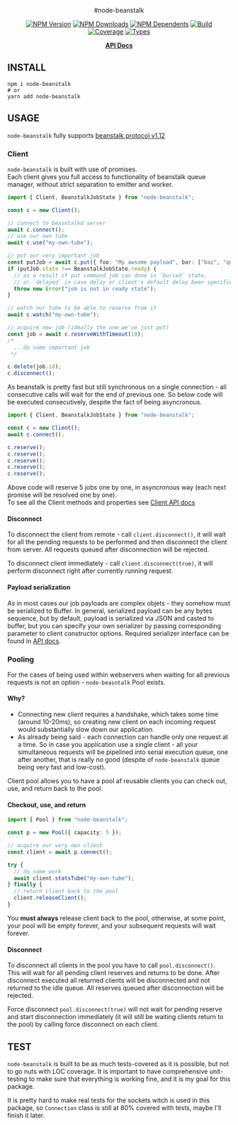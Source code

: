 <div align="center">

#node-beanstalk

[![NPM Version](https://flat.badgen.net/npm/v/node-beanstalk)](https://www.npmjs.com/package/node-beanstalk)
[![NPM Downloads](https://flat.badgen.net/npm/dm/node-beanstalk)](https://www.npmjs.com/package/node-beanstalk)
[![NPM Dependents](https://flat.badgen.net/npm/dependents/node-beanstalk)](https://www.npmjs.com/package/node-beanstalk)
[![Build](https://img.shields.io/github/actions/workflow/status/xobotyi/node-beanstalk/ci-cd.yml?branch=master&style=flat-square)](https://github.com/xobotyi/node-beanstalk/actions)
[![Coverage](https://flat.badgen.net/codecov/c/github/xobotyi/node-beanstalk)](https://app.codecov.io/gh/xobotyi/node-beanstalk)
[![Types](https://flat.badgen.net/npm/types/node-beanstalk)](https://www.npmjs.com/package/node-beanstalk)

  <p>
    <strong><a href="https://xobotyi.github.io/node-beanstalk/">API Docs</a></strong>
  </p>
</div>

## INSTALL

```shell
npm i node-beanstalk
# or
yarn add node-beanstalk
```

## USAGE

`node-beanstalk` fully supports
[beanstalk protocol v1.12](https://raw.githubusercontent.com/beanstalkd/beanstalkd/master/doc/protocol.txt)

### Client

`node-beanstalk` is built with use of promises.  
Each client gives you full access to functionality of beanstalk queue manager, without strict
separation to emitter and worker.

```ts
import { Client, BeanstalkJobState } from "node-beanstalk";

const c = new Client();

// connect to beasntalkd server
await c.connect();
// use our own tube
await c.use("my-own-tube");

// put our very important job
const putJob = await c.put({ foo: "My awsome payload", bar: ["baz", "qux"] }, 40);
if (putJob.state !== BeanstalkJobState.ready) {
  // as a result of put command job can done in `buried` state,
  // or `delayed` in case delay or client's default delay been specified
  throw new Error("job is not in ready state");
}

// watch our tube to be able to reserve from it
await c.watch("my-own-tube");

// acquire new job (ideally the one we've just put)
const job = await c.reserveWithTimeout(10);
/*
  ...do some important job
 */

c.delete(job.id);
c.disconnect();
```

As beanstalk is pretty fast but still synchronous on a single connection - all consecutive calls
will wait for the end of previous one. So below code will be executed consecutively, despite the
fact of being asyncronous.

```ts
import { Client, BeanstalkJobState } from "node-beanstalk";

const c = new Client();
await c.connect();

c.reserve();
c.reserve();
c.reserve();
c.reserve();
c.reserve();
```

Above code will reserve 5 jobs one by one, in asyncronous way (each next promise will be resolved
one by one).  
To see all the Client methods and properties see
[Client API docs](https://xobotyi.github.io/node-beanstalk/classes/client.html)

#### Disconnect

To disconnect the client from remote - call `client.disconnect()`, it will wait for all the pending
requests to be performed and then disconnect the client from server. All requests queued after
disconnection will be rejected.

To disconnect client immediately - call `client.disconnect(true)`, it will perform disconnect right
after currently running request.

#### Payload serialization

As in most cases our job payloads are complex objets - they somehow must be serialized to Buffer. In
general, serialized payload can be any bytes sequence, but by default, payload is serialized via
JSON and casted to buffer, but you can specify your own serializer by passing corresponding
parameter to client constructor options. Required serializer interface can be found in
[API docs](https://xobotyi.github.io/node-beanstalk/classes/serializer.html).

### Pooling

For the cases of being used within webservers when waiting for all previous requests is not an
option - `node-beasntalk` Pool exists.

#### Why?

- Connecting new client requires a handshake, which takes some time (around 10-20ms), so creating
  new client on each incoming request would substantially slow down our application.
- As already being said - each connection can handle only one request at a time. So in case you
  application use a single client - all your simultaneous requests will be pipelined into serial
  execution queue, one after another, that is really no good (despite of `node-beanstalk` queue
  being very fast and low-cost).

Client pool allows you to have a pool af reusable clients you can check out, use, and return back to
the pool.

#### Checkout, use, and return

```ts
import { Pool } from "node-beanstalk";

const p = new Pool({ capacity: 5 });

// acquire our very own client
const client = await p.connect();

try {
  // do some work
  await client.statsTube("my-own-tube");
} finally {
  // return client back to the pool
  client.releaseClient();
}
```

You **must always** release client back to the pool, otherwise, at some point, your pool will be
empty forever, and your subsequent requests will wait forever.

#### Disconnect

To disconnect all clients in the pool you have to call `pool.disconnect()`.  
This will wait for all pending client reserves and returns to be done. After disconnect executed all
returned clients will be disconnected and not returned to the idle queue. All reserves queued after
disconnection will be rejected.

Force disconnect `pool.disconnect(true)` will not wait for pending reserve and start disconnection
immediately (it will still be waiting clients return to the pool) by calling force disconnect on
each client.

## TEST

`node-beanstalk` is built to be as much tests-covered as it is possible, but not to go nuts with LOC
coverage. It is important to have comprehensive unit-testing to make sure that everything is working
fine, and it is my goal for this package.

It is pretty hard to make real tests for the sockets witch is used in this package, so `Connection`
class is still at 80% covered with tests, maybe I'll finish it later.
